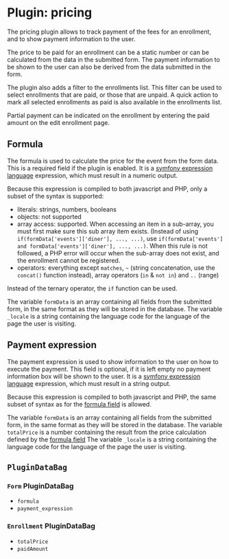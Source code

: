 # Plugin: pricing

The pricing plugin allows to track payment of the fees for an enrollment, and to show payment information to the user.

The price to be paid for an enrollment can be a static number or can be calculated from the data in the submitted form.
The payment information to be shown to the user can also be derived from the data submitted in the form.

The plugin also adds a filter to the enrollments list. This filter can be used to select enrollments that are paid, or those that are unpaid.
A quick action to mark all selected enrollments as paid is also available in the enrollments list.

Partial payment can be indicated on the enrollment by entering the paid amount on the edit enrollment page.

## Formula

The formula is used to calculate the price for the event from the form data.
This is a required field if the plugin is enabled.
It is a [symfony expression language](http://symfony.com/doc/current/components/expression_language/syntax.html) expression,
which must result in a numeric output.

Because this expression is compiled to both javascript and PHP, only a subset of the syntax is supported:

* literals: strings, numbers, booleans
* objects: not supported
* array access: supported. When accessing an item in a sub-array, you must first make sure this sub array item exists.
  (Instead of using `if(formData['events']['diner'], ..., ...)`, use `if(formData['events'] and formData['events']['diner'], ..., ...)`.
  When this rule is not followed, a PHP error will occur when the sub-array does not exist, and the enrollment cannot be registered.
* operators: everything except `matches`, `~` (string concatenation, use the `concat()` function instead), array operators (`in` & `not in`) and `..` (range)

Instead of the ternary operator, the `if` function can be used.

The variable `formData` is an array containing all fields from the submitted form, in the same format as they will be stored in the database.
The variable `_locale` is a string containing the language code for the language of the page the user is visiting.

## Payment expression

The payment expression is used to show information to the user on how to execute the payment.
This field is optional, if it is left empty no payment information box will be shown to the user.
It is a [symfony expression language](http://symfony.com/doc/current/components/expression_language/syntax.html) expression,
which must result in a string output.

Because this expression is compiled to both javascript and PHP, the same subset of syntax as for the [formula field](#formula) is allowed.

The variable `formData` is an array containing all fields from the submitted form, in the same format as they will be stored in the database.
The variable `totalPrice` is a number containing the result from the price calculation defined by the [formula field](#formula)
The variable `_locale` is a string containing the language code for the language of the page the user is visiting.

## `PluginDataBag`

### `Form` PluginDataBag

 * `formula`
 * `payment_expression`

### `Enrollment` PluginDataBag

 * `totalPrice`
 * `paidAmount`
